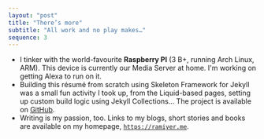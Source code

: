 ```yaml
---
layout: "post"
title: "There’s more"
subtitle: "All work and no play makes…"
sequence: 3
---
```


- I tinker with the world-favourite **Raspberry&nbsp;PI** (3&nbsp;B+, running Arch Linux, ARM). This device is currently our Media Server at home. I'm working on getting Alexa to run on it.
- Building this résumé from scratch using Skeleton Framework for Jekyll was a small fun activity I took up, from the Liquid-based pages, setting up custom build logic using Jekyll Collections... The project is available on [GitHub](https://github.com/theramiyer/human-resume/).
- Writing is my passion, too. Links to my blogs, short stories and books are available on my homepage, [`https://ramiyer.me`](https://ramiyer.me).
